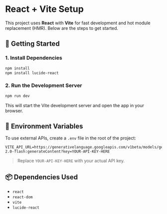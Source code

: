 # React + Vite Setup

This project uses **React** with **Vite** for fast development and hot module replacement (HMR). Below are the steps to get started.

## 🚀 Getting Started

### 1. Install Dependencies

```bash
npm install
npm install lucide-react
```

### 2. Run the Development Server

```bash
npm run dev
```

This will start the Vite development server and open the app in your browser.

## 🔐 Environment Variables

To use external APIs, create a `.env` file in the root of the project:

```
VITE_API_URL=https://generativelanguage.googleapis.com/v1beta/models/gemini-2.0-flash:generateContent?key=YOUR-API-KEY-HERE
```

> Replace `YOUR-API-KEY-HERE` with your actual API key.

## 📦 Dependencies Used

- `react`
- `react-dom`
- `vite`
- `lucide-react`
